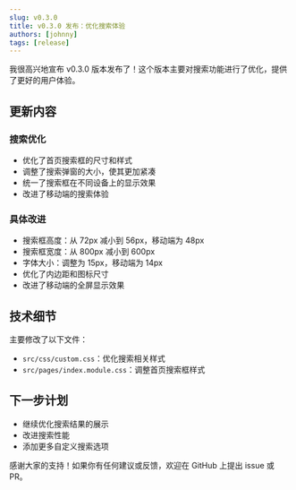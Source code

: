 ```yaml
---
slug: v0.3.0
title: v0.3.0 发布：优化搜索体验
authors: [johnny]
tags: [release]
---
```


我很高兴地宣布 v0.3.0 版本发布了！这个版本主要对搜索功能进行了优化，提供了更好的用户体验。

<!-- truncate -->

## 更新内容

### 搜索优化
- 优化了首页搜索框的尺寸和样式
- 调整了搜索弹窗的大小，使其更加紧凑
- 统一了搜索框在不同设备上的显示效果
- 改进了移动端的搜索体验

### 具体改进
- 搜索框高度：从 72px 减小到 56px，移动端为 48px
- 搜索框宽度：从 800px 减小到 600px
- 字体大小：调整为 15px，移动端为 14px
- 优化了内边距和图标尺寸
- 改进了移动端的全屏显示效果

## 技术细节
主要修改了以下文件：
- `src/css/custom.css`：优化搜索相关样式
- `src/pages/index.module.css`：调整首页搜索框样式

## 下一步计划
- 继续优化搜索结果的展示
- 改进搜索性能
- 添加更多自定义搜索选项

感谢大家的支持！如果你有任何建议或反馈，欢迎在 GitHub 上提出 issue 或 PR。 